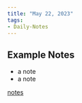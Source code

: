 ```yaml
---
title: "May 22, 2023"
tags:
- Daily-Notes
---
```



## Example Notes
- a note
- a note

[notes](obsidian://open?vault=content&file=quartz_template%2FExample_Notes%2FExample%20Notes)
